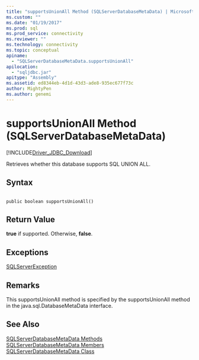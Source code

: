 ```yaml
---
title: "supportsUnionAll Method (SQLServerDatabaseMetaData) | Microsoft Docs"
ms.custom: ""
ms.date: "01/19/2017"
ms.prod: sql
ms.prod_service: connectivity
ms.reviewer: ""
ms.technology: connectivity
ms.topic: conceptual
apiname: 
  - "SQLServerDatabaseMetaData.supportsUnionAll"
apilocation: 
  - "sqljdbc.jar"
apitype: "Assembly"
ms.assetid: ed8344eb-4d1d-43d3-ade8-935ec677f73c
author: MightyPen
ms.author: genemi
---
```

# supportsUnionAll Method (SQLServerDatabaseMetaData)
[!INCLUDE[Driver_JDBC_Download](../../../includes/driver_jdbc_download.md)]

  Retrieves whether this database supports SQL UNION ALL.  
  
## Syntax  
  
```  
  
public boolean supportsUnionAll()  
```  
  
## Return Value  
 **true** if supported. Otherwise, **false**.  
  
## Exceptions  
 [SQLServerException](../../../connect/jdbc/reference/sqlserverexception-class.md)  
  
## Remarks  
 This supportsUnionAll method is specified by the supportsUnionAll method in the java.sql.DatabaseMetaData interface.  
  
## See Also  
 [SQLServerDatabaseMetaData Methods](../../../connect/jdbc/reference/sqlserverdatabasemetadata-methods.md)   
 [SQLServerDatabaseMetaData Members](../../../connect/jdbc/reference/sqlserverdatabasemetadata-members.md)   
 [SQLServerDatabaseMetaData Class](../../../connect/jdbc/reference/sqlserverdatabasemetadata-class.md)  
  
  
